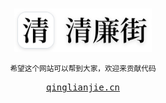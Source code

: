 <br />
<p align="center">
  <a href="https://qinglianjie.cn">
    <img width="220px" alt="Logo" src="./icon.svg" />
  </a>
</p>
<p align="center"><small>希望这个网站可以帮到大家，欢迎来贡献代码</small></p>
<p align="center">
  <a href="https://qinglianjie.cn"><samp>qinglianjie.cn</samp></a>
</p>
<br />
